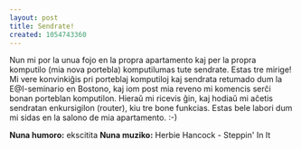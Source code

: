 ```yaml
---
layout: post
title: Sendrate!
created: 1054743360
---
```

Nun mi por la unua fojo en la propra apartamento kaj per la propra komputilo (mia nova portebla) komputilumas tute sendrate.  Estas tre mirige!  Mi vere konvinkiĝis pri porteblaj komputiloj kaj sendrata retumado dum la E@I-seminario en Bostono, kaj iom post mia reveno mi komencis serĉi bonan porteblan komputilon.  Hieraŭ mi ricevis ĝin, kaj hodiaŭ mi aĉetis sendratan enkursigilon (router), kiu tre bone funkcias.  Estas bele labori dum mi sidas en la salono de mia apartamento.  :-)

<b>Nuna humoro:</b> ekscitita
<b>Nuna muziko:</b> Herbie Hancock - Steppin' In It
